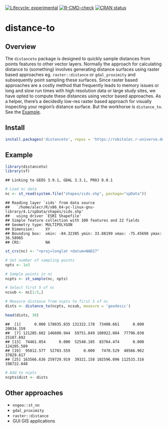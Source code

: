
<!-- badges: start -->

[![Lifecycle:
experimental](https://img.shields.io/badge/lifecycle-experimental-orange.svg)](https://lifecycle.r-lib.org/articles/stages.html#experimental)
[![R-CMD-check](https://github.com/robitalec/distance-to/workflows/R-CMD-check/badge.svg)](https://github.com/robitalec/distance-to/actions)
[![CRAN
status](https://www.r-pkg.org/badges/version/distanceto)](https://cran.r-project.org/package=distanceto)
<!-- badges: end -->

# distance-to

## Overview

The `distanceto` package is designed to quickly sample distances from
points features to other vector layers. Normally the approach for
calculating distance to (something) involves generating distance
surfaces using raster based approaches eg. `raster::distance` or
`gdal_proximity` and subsequently point sampling these surfaces. Since
raster based approaches are a costly method that frequently leads to
memory issues or long and slow run times with high resolution data or
large study sites, we have opted to compute these distances using vector
based approaches. As a helper, there’s a decidedly low-res raster based
approach for visually inspecting your region’s distance surface. But the
workhorse is `distance_to`. See the [Example](#example).

## Install

``` r
install.packages('distanceto', repos = 'https://robitalec.r-universe.dev')
```

## Example

``` r
library(distanceto)
library(sf)
```

    ## Linking to GEOS 3.9.1, GDAL 3.3.1, PROJ 8.0.1

``` r
# Load nc data
nc <- st_read(system.file("shapes/sids.shp", package="spData"))
```

    ## Reading layer `sids' from data source 
    ##   `/home/alecr/R/x86_64-pc-linux-gnu-library/4.1/spData/shapes/sids.shp' 
    ##   using driver `ESRI Shapefile'
    ## Simple feature collection with 100 features and 22 fields
    ## Geometry type: MULTIPOLYGON
    ## Dimension:     XY
    ## Bounding box:  xmin: -84.32385 ymin: 33.88199 xmax: -75.45698 ymax: 36.58965
    ## CRS:           NA

``` r
st_crs(nc) <- "+proj=longlat +datum=NAD27"

# Set number of sampling points
npts <- 1e3

# Sample points in nc
ncpts <- st_sample(nc, npts)

# Select first 5 of nc
ncsub <- nc[1:5,]

# Measure distance from ncpts to first 5 of nc
dists <- distance_to(ncpts, ncsub, measure = 'geodesic')

head(dists, 30)
```

    ##  [1]      0.000 178035.835 131322.178  73400.661      0.000  20034.159
    ##  [7] 121285.602 146600.944  59751.849 108922.084  77796.030  25107.692
    ## [13]  74461.054      0.000  52540.105  83764.474      0.000 124205.509
    ## [19]  95812.577  52703.559      0.000   7470.529  48566.962  37029.617
    ## [25] 163566.636 259729.919  39321.158 102596.096 112533.316 198722.848

``` r
# Add to ncpts
ncpts$dist <- dists
```

## Other approaches

-   `nngeo::st_nn`
-   `gdal_proximity`
-   `raster::distance`
-   GUI GIS applications
